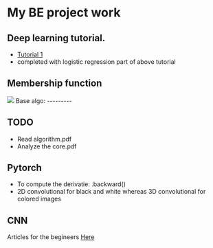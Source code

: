 # My BE project work

## Deep learning tutorial.
- <a href = "https://www.kaggle.com/ardamavi/sign-language-digits-dataset/downloads/Sign-language-digits-dataset.zip/notebook">Tutorial 1</a>
- completed with logistic regression part of above tutorial

Membership function 
-------------------
<img src = "https://miro.medium.com/max/932/1*6AyZsfDjApEFJ9UoDQrAAw.png"/>
Base algo:
---------

TODO
----
* Read algorithm.pdf
* Analyze the core.pdf

Pytorch
-------
* To compute the derivatie: .backward()
* 2D convolutional for black and white whereas 3D convolutional for colored images

CNN
---
Articles for the begineers <a href = "https://towardsdatascience.com/a-beginners-guide-to-convolutional-neural-networks-cnns-14649dbddce8"> Here </a>
